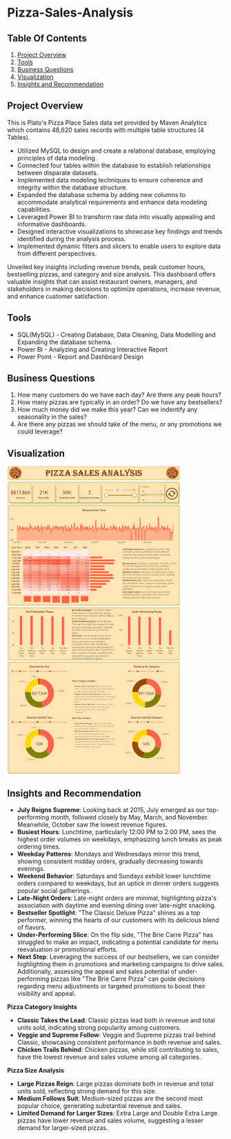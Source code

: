 # Pizza-Sales-Analysis

## Table Of Contents

1. [Project Overview](#project-overview)
2. [Tools](#tools)
3. [Business Questions](#business-questions)
4. [Visualization](#visualization)
5. [Insights and Recommendation](#insights-and-recommendation)


## Project Overview
This is Plato's Pizza Place Sales data set provided by Maven Analytics which contains 48,620 sales records with multiple table structures (4 Tables). 
* Utilized MySQL to design and create a relational database, employing principles of data modeling.
* Connected four tables within the database to establish relationships between disparate datasets.
* Implemented data modeling techniques to ensure coherence and integrity within the database structure.
* Expanded the database schema by adding new columns to accommodate analytical requirements and enhance data modeling capabilities.
* Leveraged Power BI to transform raw data into visually appealing and informative dashboards.
* Designed interactive visualizations to showcase key findings and trends identified during the analysis process.
* Implemented dynamic filters and slicers to enable users to explore data from different perspectives.

Unveiled key insights including revenue trends, peak customer hours, bestselling pizzas, and category and size analysis. This dashboard offers valuable insights that can assist restaurant owners, managers, and stakeholders in making decisions to optimize operations, increase revenue, and enhance customer satisfaction.

## Tools
* SQL(MySQL) - Creating Database, Data Cleaning, Data Modelling and Expanding the database schema.
* Power BI - Analyzing and Creating Interactive Report
* Power Point - Report and Dashboard Design

## Business Questions
1. How many customers do we have each day? Are there any peak hours? 
2. How many pizzas are typically in an order? Do we have any bestsellers?
3. How much money did we make this year? Can we indentify any seasonality in the sales?
4. Are there any pizzas we should take of the menu, or any promotions we could leverage? 

## Visualization
![Plato's Pizza Sales Analysis Report](https://github.com/Zay-Yar-Htay/Pizza-Sales-Analysis/blob/main/Plato's%20Pizza%20Sales%20Analysis.png)

## Insights and Recommendation
* **July Reigns Supreme**: Looking back at 2015, July emerged as our top-performing month, followed closely by May, March, and November. Meanwhile, October saw the lowest revenue figures.
* **Busiest Hours**: Lunchtime, particularly 12:00 PM to 2:00 PM, sees the highest order volumes on weekdays, emphasizing lunch breaks as peak ordering times.
* **Weekday Patterns**: Mondays and Wednesdays mirror this trend, showing consistent midday orders, gradually decreasing towards evenings.
* **Weekend Behavior**: Saturdays and Sundays exhibit lower lunchtime orders compared to weekdays, but an uptick in dinner orders suggests popular social gatherings.
* **Late-Night Orders**: Late-night orders are minimal, highlighting pizza's association with daytime and evening dining over late-night snacking.
* **Bestseller Spotlight**: "The Classic Deluxe Pizza" shines as a top performer, winning the hearts of our customers with its delicious blend of flavors.
* **Under-Performing Slice**: On the flip side, "The Brie Carre Pizza" has struggled to make an impact, indicating a potential candidate for menu reevaluation or promotional efforts.
* **Next Step**: Leveraging the success of our bestsellers, we can consider highlighting them in promotions and marketing campaigns to drive sales. Additionally, assessing the appeal and sales potential of under-performing pizzas like "The Brie Carre Pizza" can guide decisions regarding menu adjustments or targeted promotions to boost their visibility and appeal.

**Pizza Category Insights**
* **Classic Takes the Lead**: Classic pizzas lead both in revenue and total units sold, indicating strong popularity among customers.
* **Veggie and Supreme Follow**: Veggie and Supreme pizzas trail behind Classic, showcasing consistent performance in both revenue and sales.
* **Chicken Trails Behind**: Chicken pizzas, while still contributing to sales, have the lowest revenue and sales volume among all categories.

**Pizza Size Analysis**
* **Large Pizzas Reign**: Large pizzas dominate both in revenue and total units sold, reflecting strong demand for this size.
* **Medium Follows Suit**: Medium-sized pizzas are the second most popular choice, generating substantial revenue and sales.
* **Limited Demand for Larger Sizes**: Extra Large and Double Extra Large pizzas have lower revenue and sales volume, suggesting a lesser demand for larger-sized pizzas.

